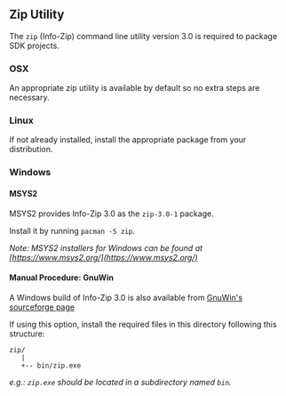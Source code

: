 ## Zip Utility

The `zip` (Info-Zip) command line utility version 3.0 is required to package SDK projects.

### OSX

An appropriate zip utility is available by default so no extra steps are necessary.

### Linux

If not already installed, install the appropriate package from your distribution.

### Windows

#### MSYS2

MSYS2 provides Info-Zip 3.0 as the `zip-3.0-1` package.

Install it by running `pacman -S zip`.

_Note: MSYS2 installers for Windows can be found at [https://www.msys2.org/](https://www.msys2.org/)_

#### Manual Procedure: GnuWin

A Windows build of Info-Zip 3.0 is also available from [GnuWin's sourceforge page](https://sourceforge.net/projects/gnuwin32/files/zip/3.0/)

If using this option, install the required files in this directory following this structure:

```
zip/
   |
   +-- bin/zip.exe
```
_e.g.: `zip.exe` should be located in a subdirectory named `bin`._
